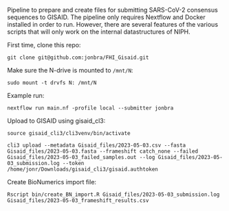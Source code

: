 Pipeline to prepare and create files for submitting SARS-CoV-2 consensus sequences to GISAID. The pipeline only requires Nextflow and Docker installed in order to run. However, there are several features of the various scripts that will only work on the internal datastructures of NIPH. 

First time, clone this repo:
```
git clone git@github.com:jonbra/FHI_Gisaid.git
```

Make sure the N-drive is mounted to `/mnt/N`:
```
sudo mount -t drvfs N: /mnt/N 
```

Example run:
```
nextflow run main.nf -profile local --submitter jonbra
```

Upload to GISAID using gisaid_cl3:   
```
source gisaid_cli3/cli3venv/bin/activate

cli3 upload --metadata Gisaid_files/2023-05-03.csv --fasta Gisaid_files/2023-05-03.fasta --frameshift catch_none --failed Gisaid_files/2023-05-03_failed_samples.out --log Gisaid_files/2023-05-03_submission.log --token /home/jonr/Downloads/gisaid_cli3/gisaid.authtoken
```

Create BioNumerics import file:
```
Rscript bin/create_BN_import.R Gisaid_files/2023-05-03_submission.log Gisaid_files/2023-05-03_frameshift_results.csv
```




